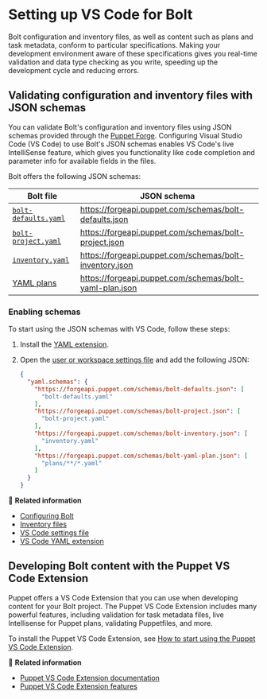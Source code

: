 # Setting up VS Code for Bolt

Bolt configuration and inventory files, as well as content such as plans and
task metadata, conform to particular specifications. Making your development
environment aware of these specifications gives you real-time validation and
data type checking as you write, speeding up the development cycle and reducing
errors.

## Validating configuration and inventory files with JSON schemas

You can validate Bolt's configuration and inventory files using JSON schemas
provided through the [Puppet Forge](https://forge.puppet.com). Configuring
Visual Studio Code (VS Code) to use Bolt's JSON schemas enables VS Code's live
IntelliSense feature, which gives you functionality like code completion and
parameter info for available fields in the files.

Bolt offers the following JSON schemas:

| Bolt file                                          | JSON schema                                             |
| -------------------------------------------------- | ------------------------------------------------------- |
| [`bolt-defaults.yaml`](bolt_defaults_reference.md) | https://forgeapi.puppet.com/schemas/bolt-defaults.json  |
| [`bolt-project.yaml`](bolt_project_reference.md)   | https://forgeapi.puppet.com/schemas/bolt-project.json   |
| [`inventory.yaml`](bolt_inventory_reference.md)    | https://forgeapi.puppet.com/schemas/bolt-inventory.json |
| [YAML plans](writing_yaml_plans.md)                | https://forgeapi.puppet.com/schemas/bolt-yaml-plan.json |

### Enabling schemas

To start using the JSON schemas with VS Code, follow these steps:

1. Install the [YAML
   extension](https://marketplace.visualstudio.com/items?itemName=redhat.vscode-yaml).

1. Open the [user or workspace settings
   file](https://code.visualstudio.com/docs/getstarted/settings) and add the
   following JSON:

    ```json
    {
      "yaml.schemas": {
        "https://forgeapi.puppet.com/schemas/bolt-defaults.json": [
          "bolt-defaults.yaml"
        ],
        "https://forgeapi.puppet.com/schemas/bolt-project.json": [
          "bolt-project.yaml"
        ],
        "https://forgeapi.puppet.com/schemas/bolt-inventory.json": [
          "inventory.yaml"
        ],
        "https://forgeapi.puppet.com/schemas/bolt-yaml-plan.json": [
          "plans/**/*.yaml"
        ]
      }
    }
    ```

📖 **Related information**

- [Configuring Bolt](configuring_bolt.md)
- [Inventory files](inventory_file_v2.md)
- [VS Code settings
  file](https://code.visualstudio.com/docs/getstarted/settings)
- [VS Code YAML
  extension](https://marketplace.visualstudio.com/items?itemName=redhat.vscode-yaml)

## Developing Bolt content with the Puppet VS Code Extension

Puppet offers a VS Code Extension that you can use when developing content for
your Bolt project. The Puppet VS Code Extension includes many powerful
features, including validation for task metadata files, live Intellisense for
Puppet plans, validating Puppetfiles, and more.

To install the Puppet VS Code Extension, see [How to start using the Puppet VS
Code Extension](https://puppet-vscode.github.io/docs/getting-started/).

📖 **Related information**

- [Puppet VS Code Extension
  documentation](https://puppet-vscode.github.io/docs/)
- [Puppet VS Code Extension
  features](https://puppet-vscode.github.io/docs/features/)

